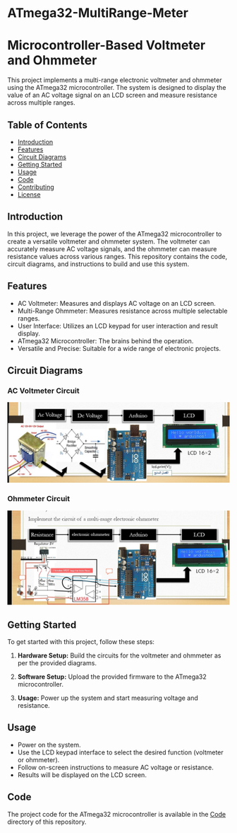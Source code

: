 # ATmega32-MultiRange-Meter
 
# Microcontroller-Based Voltmeter and Ohmmeter

This project implements a multi-range electronic voltmeter and ohmmeter using the ATmega32 microcontroller. The system is designed to display the value of an AC voltage signal on an LCD screen and measure resistance across multiple ranges. 


## Table of Contents

- [Introduction](#introduction)
- [Features](#features)
- [Circuit Diagrams](#circuit-diagrams)
- [Getting Started](#getting-started)
- [Usage](#usage)
- [Code](#code)
- [Contributing](#contributing)
- [License](#license)

## Introduction

In this project, we leverage the power of the ATmega32 microcontroller to create a versatile voltmeter and ohmmeter system. The voltmeter can accurately measure AC voltage signals, and the ohmmeter can measure resistance values across various ranges. This repository contains the code, circuit diagrams, and instructions to build and use this system.

## Features

- AC Voltmeter: Measures and displays AC voltage on an LCD screen.
- Multi-Range Ohmmeter: Measures resistance across multiple selectable ranges.
- User Interface: Utilizes an LCD keypad for user interaction and result display.
- ATmega32 Microcontroller: The brains behind the operation.
- Versatile and Precise: Suitable for a wide range of electronic projects.

## Circuit Diagrams

### AC Voltmeter Circuit

![Voltmeter Circuit](AC.jpg)

### Ohmmeter Circuit

![Ohmmeter Circuit](Ohmmeter.jpg)

## Getting Started

To get started with this project, follow these steps:

1. **Hardware Setup:** Build the circuits for the voltmeter and ohmmeter as per the provided diagrams.

2. **Software Setup:** Upload the provided firmware to the ATmega32 microcontroller.

3. **Usage:** Power up the system and start measuring voltage and resistance.

## Usage

- Power on the system.
- Use the LCD keypad interface to select the desired function (voltmeter or ohmmeter).
- Follow on-screen instructions to measure AC voltage or resistance.
- Results will be displayed on the LCD screen.

## Code

The project code for the ATmega32 microcontroller is available in the [Code](/code) directory of this repository.

